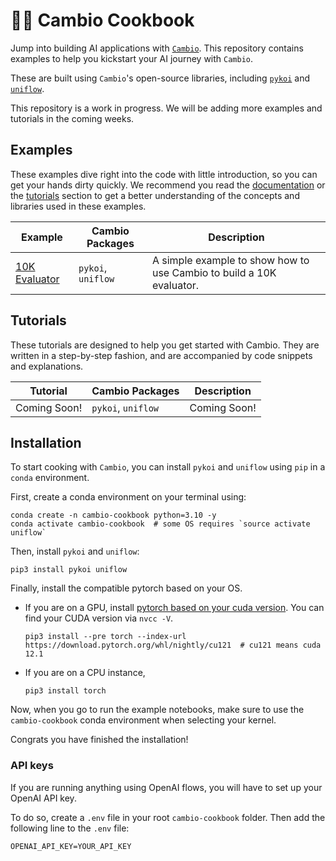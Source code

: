 # 👩‍🍳 Cambio Cookbook
Jump into building AI applications with [`Cambio`](https://www.cambioml.com/). This repository contains examples to help you kickstart your AI journey with `Cambio`.

These are built using `Cambio`'s open-source libraries, including [`pykoi`](https://github.com/CambioML/pykoi) and [`uniflow`](https://github.com/CambioML/uniflow).

This repository is a work in progress. We will be adding more examples and tutorials in the coming weeks.

## Examples
These examples dive right into the code with little introduction, so you can get your hands dirty quickly. We recommend you read the [documentation]() or the [tutorials](#tutorials) section to get a better understanding of the concepts and libraries used in these examples.

| Example | Cambio Packages | Description |
| --- | --- | --- |
| [10K Evaluator](./examples/10K%20Evaluator/) | `pykoi`, `uniflow` | A simple example to show how to use Cambio to build a 10K evaluator. |

## Tutorials
These tutorials are designed to help you get started with Cambio. They are written in a step-by-step fashion, and are accompanied by code snippets and explanations.

| Tutorial | Cambio Packages | Description |
| --- | --- | --- |
| Coming Soon! | `pykoi`, `uniflow` | Coming Soon! |

## Installation
To start cooking with `Cambio`, you can install `pykoi` and `uniflow` using `pip` in a `conda` environment.

First, create a conda environment on your terminal using:
```
conda create -n cambio-cookbook python=3.10 -y
conda activate cambio-cookbook  # some OS requires `source activate uniflow`
```


Then, install `pykoi` and `uniflow`:
```
pip3 install pykoi uniflow
```

Finally, install the compatible pytorch based on your OS.
- If you are on a GPU, install [pytorch based on your cuda version](https://pytorch.org/get-started/locally/). You can find your CUDA version via `nvcc -V`.
    ```
    pip3 install --pre torch --index-url https://download.pytorch.org/whl/nightly/cu121  # cu121 means cuda 12.1
    ```
- If you are on a CPU instance,
    ```
    pip3 install torch
    ```

Now, when you go to run the example notebooks, make sure to use the `cambio-cookbook` conda environment when selecting your kernel.

Congrats you have finished the installation!

### API keys
If you are running anything using OpenAI flows, you will have to set up your OpenAI API key.

To do so, create a `.env` file in your root `cambio-cookbook` folder. Then add the following line to the `.env` file:
```
OPENAI_API_KEY=YOUR_API_KEY
```


